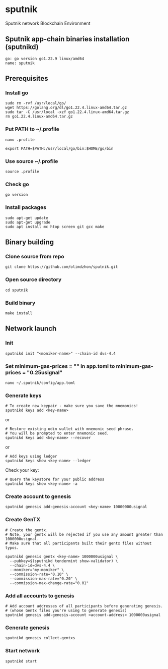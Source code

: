 # sputnik

Sputnik network Blockchain Environment

## Sputnik app-chain binaries installation (sputnikd)

```
go: go version go1.22.9 linux/amd64
name: sputnik
```

## Prerequisites

### Install go

```
sudo rm -rvf /usr/local/go/
wget https://golang.org/dl/go1.22.4.linux-amd64.tar.gz
sudo tar -C /usr/local -xzf go1.22.4.linux-amd64.tar.gz
rm go1.22.4.linux-amd64.tar.gz
```

### Put PATH to ~/.profile

```
nano .profile
```

```
export PATH=$PATH:/usr/local/go/bin:$HOME/go/bin
```

### Use source ~/.profile

```
source .profile
```

### Check go

```
go version
```

### Install packages

```
sudo apt-get update
sudo apt-get upgrade
sudo apt install mc htop screen git gcc make
```

## Binary building

### Clone source from repo

```
git clone https://github.com/olimdzhon/sputnik.git
```

### Open source directory

```
cd sputnik
```

### Build binary

```
make install
```

## Network launch

### Init

```bash:
sputnikd init "<moniker-name>" --chain-id dvs-4.4
```

### Set minimum-gas-prices = "" in app.toml to minimum-gas-prices = "0.25usignal"

```
nano ~/.sputnik/config/app.toml
```

### Generate keys

```bash:
# To create new keypair - make sure you save the mnemonics!
sputnikd keys add <key-name>
```

or

```
# Restore existing odin wallet with mnemonic seed phrase.
# You will be prompted to enter mnemonic seed.
sputnikd keys add <key-name> --recover
```

or

```
# Add keys using ledger
sputnikd keys show <key-name> --ledger
```

Check your key:

```
# Query the keystore for your public address
sputnikd keys show <key-name> -a
```

### Create account to genesis

```
sputnikd genesis add-genesis-account <key-name> 10000000usignal
```

### Create GenTX

```
# Create the gentx.
# Note, your gentx will be rejected if you use any amount greater than 1000000usignal.
# Make sure that all participants built their gentx files without typos.

sputnikd genesis gentx <key-name> 1000000usignal \
  --pubkey=$(sputnikd tendermint show-validator) \
  --chain-id=dvs-4.4 \
  --moniker="my-moniker" \
  --commission-rate="0.10" \
  --commission-max-rate="0.20" \
  --commission-max-change-rate="0.01"
```

### Add all accounts to genesis

```
# Add account addresses of all participants before generating genesis.
# (whose Gentx files you're using to generate genesis)
sputnikd genesis add-genesis-account <account-address> 1000000usignal
```

### Generate genesis

```
sputnikd genesis collect-gentxs
```

### Start network

```
sputnikd start
```

